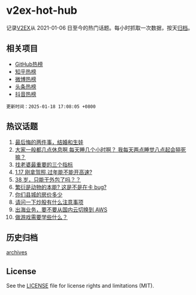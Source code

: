 # v2ex-hot-hub

 记录[V2EX](https://www.v2ex.com/)从 2021-01-06 日至今的热门话题。每小时抓取一次数据，按天[归档](archives)。
 
 ## 相关项目

- [GitHub热榜](https://github.com/lonnyzhang423/github-hot-hub)
- [知乎热榜](https://github.com/lonnyzhang423/zhihu-hot-hub)
- [微博热榜](https://github.com/lonnyzhang423/weibo-hot-hub)
- [头条热榜](https://github.com/lonnyzhang423/toutiao-hot-hub)
- [抖音热榜](https://github.com/lonnyzhang423/douyin-hot-hub)


 `更新时间：2025-01-18 17:08:05 +0800`

## 热议话题

1. [最后悔的两件事，结婚和生娃](https://www.v2ex.com/t/1105924)
1. [大家一般都几点休息啊 每天睡几个小时啊？ 我每天两点睡觉八点起会猝死嘛？](https://www.v2ex.com/t/1106020)
1. [找老婆最重要的三个指标](https://www.v2ex.com/t/1106021)
1. [1.17 刚拿驾照,过年能不能开高速?](https://www.v2ex.com/t/1105994)
1. [38 岁，只能干外包了吗？？](https://www.v2ex.com/t/1105950)
1. [繁衍是动物的本能? 这是不是在卡 bug?](https://www.v2ex.com/t/1105982)
1. [你们县城的房价多少](https://www.v2ex.com/t/1106016)
1. [请问一下炒股有什么注意事项](https://www.v2ex.com/t/1106052)
1. [出海业务，要不要从国内云切换到 AWS](https://www.v2ex.com/t/1105913)
1. [做游戏需要学些什么？](https://www.v2ex.com/t/1106022)

## 历史归档

[archives](archives)

## License

See the [LICENSE](LICENSE) file for license rights and limitations (MIT).
